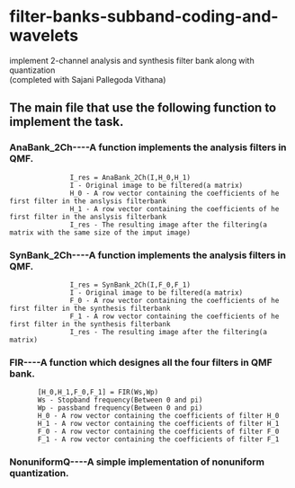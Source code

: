 # filter-banks-subband-coding-and-wavelets
implement  2-channel analysis and synthesis filter bank along with quantization   
(completed with Sajani Pallegoda Vithana)

## The main file that use the following function to implement the task.  
### AnaBank_2Ch----A function implements the analysis filters in QMF.  
                   I_res = AnaBank_2Ch(I,H_0,H_1)  
                   I - Original image to be filtered(a matrix)  
                   H_0 - A row vector containing the coefficients of he first filter in the anslysis filterbank  
                   H_1 - A row vector containing the coefficients of he first filter in the anslysis filterbank  
                   I_res - The resulting image after the filtering(a matrix with the same size of the imput image) 
                   
### SynBank_2Ch----A function implements the analysis filters in QMF.
                   I_res = SynBank_2Ch(I,F_0,F_1)   
                   I - Original image to be filtered(a matrix)   
                   F_0 - A row vector containing the coefficients of he first filter in the synthesis filterbank   
                   F_1 - A row vector containing the coefficients of he first filter in the synthesis filterbank   
                   I_res - The resulting image after the filtering(a matrix) 
                   
### FIR----A function which designes all the four filters in QMF bank.
           [H_0,H_1,F_0,F_1] = FIR(Ws,Wp)  
           Ws - Stopband frequency(Between 0 and pi)   
           Wp - passband frequency(Between 0 and pi)   
           H_0 - A row vector containing the coefficients of filter H_0  
           H_1 - A row vector containing the coefficients of filter H_1  
           F_0 - A row vector containing the coefficients of filter F_0  
           F_1 - A row vector containing the coefficients of filter F_1  
### NonuniformQ----A simple implementation of nonuniform quantization.
